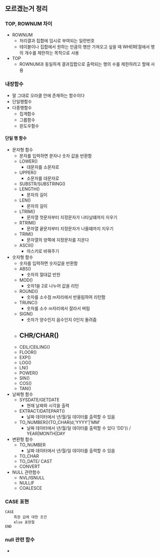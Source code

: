 ## 모르겠는거 정리

### TOP, ROWNUM 차이
- ROWNUM
  - 처리결과 집합에 임시로 부여되는 일련번호
  - 테이블이나 집합에서 원하는 만큼의 행만 가져오고 싶을 때 WHERE절에서 행의 개수를 제한하는 목적으로 사용
- TOP
  - ROWNUM과 동일하게 결과집합으로 출력되는 행의 수를 제한하려고 할때 사용


### 내장함수
- 말 그대로 오라클 안에 존재하는 함수이다
- 단일행함수
- 다종행함수
  - 집계함수
  - 그룹함수
  - 윈도우함수

#### 단일 행 함수
- 문자형 함수
  - 문자를 입력하면 문자나 숫자 값을 반환함
  - LOWER()
    - 대문자를 소문자로
  - UPPER()
    - 소문자를 대문자로
  - SUBSTR/SUBSTRING()
  - LENGTH()
    - 문자의 길이
  - LEN()
    - 문자의 길이
  - LTRIM()
    - 문자열 첫문자부터 지정문자가 나타날떄까지 지우기
  - RTRIM()
    - 문자열 끝문자부터 지정문자가 나올떄까지 지우기
  - TRIM()
    - 문자열의 양쪽에 지정문자를 지운다
  - ASCII()
    - 아스키로 바꿔주기
- 숫자형 함수
  - 숫자를 입력하면 숫자값을 반환함
  - ABS()
    - 숫자의 절대값 반한
  - MOD()
    - 숫자1을 2로 나누어 값을 리턴
  - ROUND()
    - 숫자를 소수점 m자리에서 반올림하여 리턴함
  - TRUNC()
    - 숫자를 소수 m자리에서 잘라서 버림
  - SIGN()
    - 숫자가 양수인지 음수인지 0인지 돌려줌
  - CHR/CHAR()
    - 
  - CEIL/CEILING()
  - FLOOR()
  - EXP()
  - LOG()
  - LN()
  - POWER()
  - SIN()
  - COS()
  - TAN()
- 날짜형 함수
  - SYSDATE/GETDATE
    - 현재 날짜와 시각을 출력
  - EXTRACT/DATEPART()
    - 날짜 데이터에서 년/월/일 데이터를 출력할 수 있음
  - TO_NUMBER()(TO_CHAR(d,'YYYY'|'MM'
    - 날짜 데이터에서 년/월/일 데이터를 출력할 수 있다
  'DD')) / YEAR|MONTH|DAY
- 변환형 함수
  - TO_NUMBER
    - 날짜 데이터에서 년/월/일 데이터를 출력할 수 있음
  - TO_CHAR
  - TO_DATE/ CAST
  - CONVERT
- NULL 관련함수
  - NVL/ISNULL
  - NULLIF
  - COALESCE

### CASE 표현
```
CASE
    특정 값에 대한 조건
    else 표현절
END
```

### null 관련 함수
- 